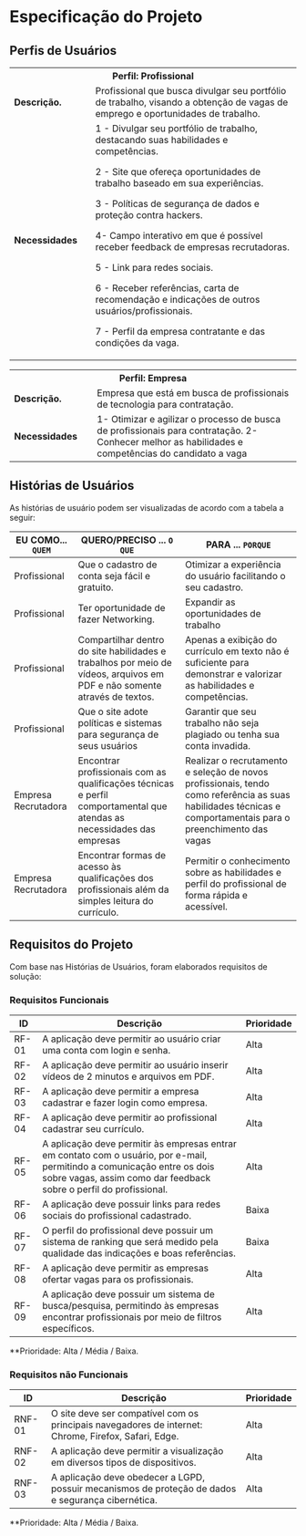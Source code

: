 # Especificação do Projeto

## Perfis de Usuários

<table>
<tbody>
<tr align=center>
<th colspan="2">Perfil: Profissional  </tr>
</tr>
<tr>
<td width="150px"><b> Descrição.</b></td>
<td width="600px">Profissional que busca divulgar seu portfólio de trabalho, visando a obtenção de vagas de emprego e oportunidades de trabalho.</td>
</tr>
<tr>
<td><b>Necessidades</b></td>
<td>
1 - Divulgar seu portfólio de trabalho, destacando suas habilidades e competências. 
  
2 - Site que ofereça oportunidades de trabalho baseado em sua experiências.

3 - Políticas de segurança de dados e proteção contra hackers.

4- Campo interativo em que é possível receber feedback de empresas recrutadoras.

5 - Link para redes sociais.

6 - Receber referências, carta de recomendação e indicações de outros usuários/profissionais.

7 - Perfil da empresa contratante e das condições da vaga. 
  
</td>
</tr>
  
<table>
<tbody>
<tr align=center>
<th colspan="3">Perfil: Empresa </tr>
</tr>
<tr>
<td width="150px"><b> Descrição.</b></td>
<td width="600px">Empresa que está em busca de profissionais de tecnologia para contratação.</td>
</tr>
<tr>
<td><b>Necessidades</b></td>
<td>
1- Otimizar e agilizar o processo de busca de profissionais para contratação.
2- Conhecer melhor as habilidades e competências do candidato a vaga
</td>
</tr>
</tbody>
</table>


## Histórias de Usuários

As histórias de usuário podem ser visualizadas de acordo com a tabela a seguir: 


|EU COMO... `QUEM`   | QUERO/PRECISO ... `O QUE` |PARA ... `PORQUE`                 |
|--------------------|---------------------------|----------------------------------|
| Profissional       | Que o cadastro de conta seja fácil e gratuito.| Otimizar a experiência do usuário facilitando o seu cadastro.|
| Profissional       | Ter oportunidade de fazer Networking.| Expandir as oportunidades de trabalho|
| Profissional       | Compartilhar dentro do site habilidades e trabalhos por meio de vídeos, arquivos em PDF e não somente através de textos.|Apenas a exibição do currículo em texto não é suficiente para demonstrar e valorizar as habilidades e competências.|
| Profissional       | Que o site adote políticas e sistemas para segurança de seus usuários|Garantir que seu trabalho não seja plagiado ou tenha sua conta invadida.|
| Empresa Recrutadora| Encontrar profissionais com as qualificações técnicas e perfil comportamental que atendas as necessidades das empresas|Realizar o recrutamento e seleção de novos profissionais, tendo como referência as suas habilidades técnicas e comportamentais para o preenchimento das vagas| 
| Empresa Recrutadora| Encontrar formas de acesso às qualificações dos profissionais além da simples leitura do currículo.| Permitir o conhecimento sobre as habilidades e perfil do profissional de forma rápida e acessível.|

## Requisitos do Projeto

Com base nas Histórias de Usuários, foram elaborados requisitos de solução: 

### Requisitos Funcionais


| ID    | Descrição                       | Prioridade |
|-------|---------------------------------|----        |
| RF-01  |  A aplicação deve permitir ao usuário criar uma conta com login e senha.| Alta| 
| RF-02  |  A aplicação deve permitir ao usuário inserir vídeos de 2 minutos e arquivos em PDF.| Alta|
| RF-03  | A  aplicação deve permitir a empresa cadastrar e fazer login como empresa. | Alta|
| RF-04  | A aplicação deve permitir ao profissional cadastrar seu currículo.| Alta|
| RF-05  | A aplicação deve permitir às empresas entrar em contato com o usuário, por e-mail, permitindo a comunicação entre os dois sobre vagas, assim como dar feedback sobre o perfil do profissional.| Alta|
| RF-06  | A aplicação deve possuir links para redes sociais do profissional cadastrado. |Baixa |
| RF-07  | O perfil do profissional deve possuir um sistema de ranking que será medido pela qualidade das indicações e boas referências.|  Baixa|
| RF-08  | A aplicação deve permitir as empresas ofertar vagas para os profissionais.| Alta|
| RF-09  | A aplicação deve possuir um sistema de busca/pesquisa, permitindo às empresas encontrar profissionais por meio de filtros específicos.| Alta|


**Prioridade: Alta / Média / Baixa. 

### Requisitos não Funcionais


| ID     | Descrição               |Prioridade |
|--------|-------------------------|----|
| RNF-01 | O site deve ser compatível com os principais navegadores de internet: Chrome, Firefox, Safari, Edge.| Alta  | 
| RNF-02 | A aplicação deve permitir a visualização em diversos tipos de dispositivos.| Alta  |
| RNF-03 | A aplicação deve obedecer a LGPD, possuir mecanismos de proteção de dados e segurança cibernética.| Alta |

**Prioridade: Alta / Média / Baixa. 

